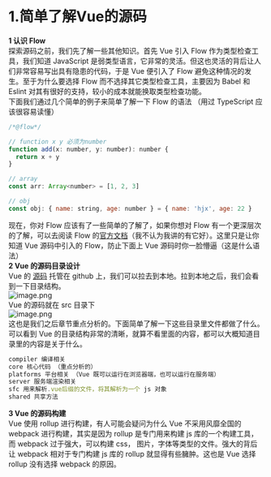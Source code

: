 # 1.简单了解Vue的源码

**1 认识 Flow**<br />探索源码之前，我们先了解一些其他知识。首先 Vue 引入 Flow 作为类型检查工具，我们知道 JavaScript 是弱类型语言，它非常的灵活。但这也灵活的背后让人们非常容易写出具有隐患的代码，于是 Vue 便引入了 Flow 避免这种情况的发生。至于为什么要选择 Flow 而不选择其它类型检查工具，主要因为 Babel 和 Eslint 对其有很好的支持，较小的成本就能换取类型检查功能。<br />下面我们通过几个简单的例子来简单了解一下 Flow 的语法 （用过 TypeScript 应该很容易读懂）
```javascript
/*@flow*/ 

// function x y 必须为number
function add(x: number, y: number): number {
  return x + y
}

// array
const arr: Array<number> = [1, 2, 3]

// obj
const obj: { name: string, age: number } = { name: 'hjx', age: 22 }
```
现在，你对 Flow 应该有了一些简单的了解了，如果你想对 Flow 有一个更深层次的了解，可以去阅读 Flow 的[官方文档](https://flow.org/en/docs/types/)（我不认为我讲的有它好）。这里只是让你知道 Vue 源码中引入的 Flow，防止下面上 Vue 源码时你一脸懵逼（这是什么语法）<br />**2 Vue 的源码目录设计**<br />Vue 的 [源码](https://github.com/vuejs/vue) 托管在 github 上，我们可以拉去到本地。拉到本地之后，我们会看到一下目录结构。<br />![image.png](../images/1.1png)<br />Vue 的源码就在 src 目录下<br />![image.png](images/1.2png)<br />这也是我们之后章节重点分析的。下面简单了解一下这些目录里文件都做了什么。可以看到 Vue 的目录结构非常的清晰，就算不看里面的内容，都可以大概知道目录里的内容是关于什么。
```javascript
compiler 编译相关
core 核心代码 （重点分析的）
platforms 平台相关 （Vue 既可以运行在浏览器端，也可以运行在服务端）
server 服务端渲染相关
sfc 用来解析.vue后缀的文件，将其解析为一个 js 对象
shared 共享方法
```
**3 Vue 的源码构建**<br />Vue 使用 rollup 进行构建，有人可能会疑问为什么 Vue 不采用风靡全国的 webpack 进行构建，其实是因为 rollup 是专门用来构建 js 库的一个构建工具，而 webpack 过于强大，可以构建 css， 图片，字体等类型的文件。强大的背后让 webpack 相对于专门构建 js 库的 rollup 就显得有些臃肿。这也是 Vue 选择 rollup 没有选择 webpack 的原因。
